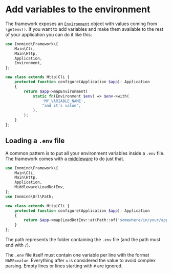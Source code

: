 # Add variables to the environment

The framework exposes an [`Environment`](https://github.com/Innmind/framework/blob/develop/src/Environment.php) object with values coming from `\getenv()`. If you want to add variables and make them available to the rest of your application you can do it like this:

```php
use Innmind\Framework\{
    Main\Cli,
    Main\Http,
    Application,
    Environment,
};

new class extends Http|Cli {
    protected function configure(Application $app): Application
    {
        return $app->mapEnvironment(
            static fn(Environment $env) => $env->with(
                'MY_VARIABLE_NAME',
                "and it's value",
            ),
        );
    }
};
```

## Loading a `.env` file

A common pattern is to put all your environment variables inside a `.env` file. The framework comes with a [middleware](middlewares.md) to do just that.

```php
use Innmind\Framework\{
    Main\Cli,
    Main\Http,
    Application,
    Middleware\LoadDotEnv,
};
use Innmind\Url\Path;

new class extends Http|Cli {
    protected function configure(Application $app): Application
    {
        return $app->map(LoadDotEnv::at(Path::of('somewhere/in/your/app/')));
    }
};
```

The path represents the folder containing the `.env` file (and the path must end with `/`).

The `.env` file itself must contain one variable per line with the format `NAME=value`. Everything after `=` is considered the value to avoid complex parsing. Empty lines or lines starting with `#` are ignored.
